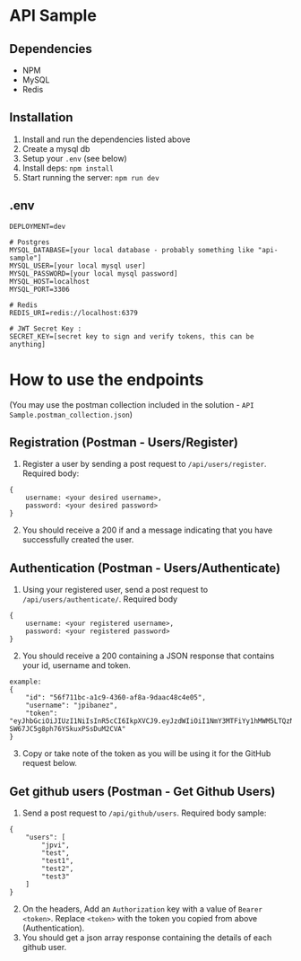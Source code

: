 # API Sample

## Dependencies

- NPM
- MySQL
- Redis

## Installation

1. Install and run the dependencies listed above
2. Create a mysql db
3. Setup your `.env` (see below)
4. Install deps: `npm install`
5. Start running the server: `npm run dev`

## .env

```
DEPLOYMENT=dev

# Postgres
MYSQL_DATABASE=[your local database - probably something like "api-sample"]
MYSQL_USER=[your local mysql user]
MYSQL_PASSWORD=[your local mysql password]
MYSQL_HOST=localhost
MYSQL_PORT=3306

# Redis
REDIS_URI=redis://localhost:6379

# JWT Secret Key :
SECRET_KEY=[secret key to sign and verify tokens, this can be anything]
```


# How to use the endpoints

(You may use the postman collection included in the solution - `API Sample.postman_collection.json`)

## Registration (Postman - Users/Register)

1. Register a user by sending a post request to `/api/users/register`. Required body:

```
{
    username: <your desired username>,
    password: <your desired password>
}
```

2. You should receive a 200 if and a message indicating that you have successfully created the user.

## Authentication (Postman - Users/Authenticate)

1. Using your registered user, send a post request to `/api/users/authenticate/`. Required body

```
{
    username: <your registered username>,
    password: <your registered password>
}
```

2. You should receive a 200 containing a JSON response that contains your id, username and token.

```
example:
{
    "id": "56f711bc-a1c9-4360-af8a-9daac48c4e05",
    "username": "jpibanez",
    "token": "eyJhbGciOiJIUzI1NiIsInR5cCI6IkpXVCJ9.eyJzdWIiOiI1NmY3MTFiYy1hMWM5LTQzNjAtYWY4YS05ZGFhYzQ4YzRlMDUiLCJpYXQiOjE2NDYyMDkxMDUsImV4cCI6MTY0NjI5NTUwNX0.Qk6rs4U6VnvJiS-SW67JC5g8ph76YSkuxPSsDuM2CVA"
}
```

3. Copy or take note of the token as you will be using it for the GitHub request below.

## Get github users (Postman - Get Github Users)

1. Send a post request to `/api/github/users`. Required body sample:

```
{
    "users": [
        "jpvi",
        "test",
        "test1",
        "test2",
        "test3"
    ]
}
```

2. On the headers, Add an `Authorization` key with a value of `Bearer <token>`. Replace `<token>` with  the token you copied from above (Authentication).
3. You should get a json array response containing the details of each github user.
